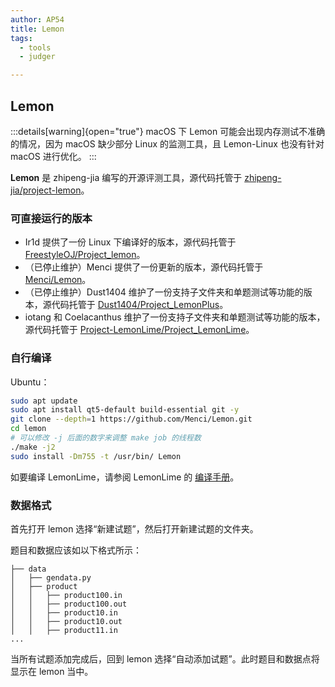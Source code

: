 ```yaml
---
author: AP54
title: Lemon
tags:
  - tools
  - judger

---
```


## Lemon

:::details[warning]{open="true"}
macOS 下 Lemon 可能会出现内存测试不准确的情况，因为 macOS 缺少部分 Linux 的监测工具，且 Lemon-Linux 也没有针对 macOS 进行优化。
:::

**Lemon** 是 zhipeng-jia 编写的开源评测工具，源代码托管于 [zhipeng-jia/project-lemon](https://github.com/zhipeng-jia/project-lemon)。

### 可直接运行的版本

*   Ir1d 提供了一份 Linux 下编译好的版本，源代码托管于 [FreestyleOJ/Project\_lemon](https://github.com/FreestyleOJ/Project\_lemon/tree/Built)。
*   （已停止维护）Menci 提供了一份更新的版本，源代码托管于 [Menci/Lemon](https://github.com/Menci/Lemon/)。
*   （已停止维护）Dust1404 维护了一份支持子文件夹和单题测试等功能的版本，源代码托管于 [Dust1404/Project\_LemonPlus](https://github.com/Dust1404/Project\_LemonPlus)。
*   iotang 和 Coelacanthus 维护了一份支持子文件夹和单题测试等功能的版本，源代码托管于 [Project-LemonLime/Project\_LemonLime](https://github.com/Project-LemonLime/Project\_LemonLime)。

### 自行编译

Ubuntu：

```bash
sudo apt update
sudo apt install qt5-default build-essential git -y
git clone --depth=1 https://github.com/Menci/Lemon.git
cd lemon
# 可以修改 -j 后面的数字来调整 make job 的线程数
./make -j2
sudo install -Dm755 -t /usr/bin/ Lemon
```

如要编译 LemonLime，请参阅 LemonLime 的 [编译手册](https://github.com/Project-LemonLime/Project\_LemonLime/blob/master/BUILD.md)。

### 数据格式

首先打开 lemon 选择“新建试题”，然后打开新建试题的文件夹。

题目和数据应该如以下格式所示：

```text
├── data
│   ├── gendata.py
│   ├── product
│   │   ├── product100.in
│   │   ├── product100.out
│   │   ├── product10.in
│   │   ├── product10.out
│   │   ├── product11.in
...
```

当所有试题添加完成后，回到 lemon 选择“自动添加试题”。此时题目和数据点将显示在 lemon 当中。
